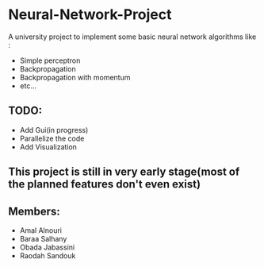 # Neural-Network-Project
A university project to implement some basic neural network algorithms like : 
* Simple perceptron
* Backpropagation
* Backpropagation with momentum
* etc...

## TODO:
* Add Gui(in progress)
* Parallelize the code
* Add Visualization

## This project is still in very early stage(most of the planned features don't even exist)

## Members:

* Amal Alnouri
* Baraa Salhany
* Obada Jabassini
* Raodah Sandouk
